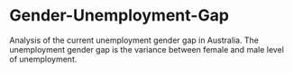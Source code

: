 # Gender-Unemployment-Gap
Analysis of the current unemployment gender gap in Australia. The unemployment gender gap is the variance between female and male level of unemployment.
